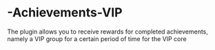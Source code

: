 # -Achievements-VIP
The plugin allows you to receive rewards for completed achievements, namely a VIP group for a certain period of time for the VIP core
